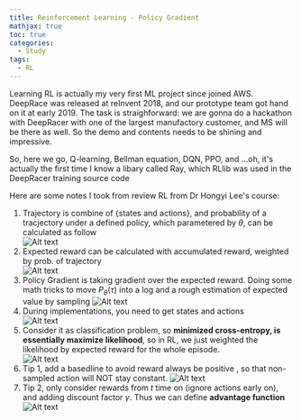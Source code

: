 ```yaml
---
title: Reinforcement Learning - Policy Gradient
mathjax: true
toc: true
categories:
  - Study
tags:
  - RL
---
```


Learning RL is actually my very first ML project since joined AWS. DeepRace was released at reInvent 2018, and our prototype team got hand on it at early 2019. The task is straighforward: we are gonna do a hackathon with DeepRacer with one of the largest manufactory customer, and MS will be there as well. So the demo and contents needs to be shining and impressive.

So, here we go, Q-learning, Bellman equation, DQN, PPO, and ...oh, it's actually the first time I know a libary called Ray, which RLlib was used in the DeepRacer training source code

Here are some notes I took from review RL from Dr Hongyi Lee's course:
1. Trajectory is combine of {states and actions}, and probability of a tracjectory under a defined policy, which parametered by $\theta$, can be calculated as follow  
![Alt text](/code23/assets/images/2023/23-06-09-RL-1-pd_files/trajectory.png)  
2. Expected reward can be calculated with accumulated reward, weighted by prob. of trajectory  
![Alt text](/code23/assets/images/2023/23-06-09-RL-1-pd_files/expected_reward.png)  
3. Policy Gradient is taking gradient over the expected reward. Doing some math tricks to move $P_\theta(\tau)$ into a log and a rough estimation of expected value by sampling
![Alt text](/code23/assets/images/2023/23-06-09-RL-1-pd_files/policy_gradient.png)      
4. During implementations, you need to get states and actions  
![Alt text](/code23/assets/images/2023/23-06-09-RL-1-pd_files/get_s_and_a.png)  
5. Consider it as classification problem, so **minimized cross-entropy, is essentially maximize likelihood**, so in RL, we just weighted the likelihood by expected reward for the whole episode.  
![Alt text](/code23/assets/images/2023/23-06-09-RL-1-pd_files/as-classification.png)  
6. Tip 1, add a basedline to avoid reward always be positive , so that non-sampled action will NOT stay constant. 
![Alt text](/code23/assets/images/2023/23-06-09-RL-1-pd_files/add_baseline.png)  
7. Tip 2, only consider rewards from $t$ time on (ignore actions early on), and adding discount factor $\gamma$. Thus we can define **advantage function**
![Alt text](/code23/assets/images/2023/23-06-09-RL-1-pd_files/advantage_function.png)  

